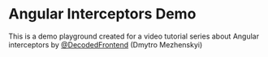 # Angular Interceptors Demo

This is a demo playground created for a video tutorial series about Angular interceptors by [@DecodedFrontend](https://youtube.com/@decodedfrontend) (Dmytro Mezhenskyi)